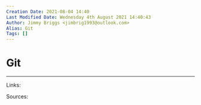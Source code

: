 ```yaml
---
Creation Date: 2021-08-04 14:40
Last Modified Date: Wednesday 4th August 2021 14:40:43
Author: Jimmy Briggs <jimbrig1993@outlook.com>
Alias: Git
Tags: []
---
```


# Git

***

Links: 

Sources:

